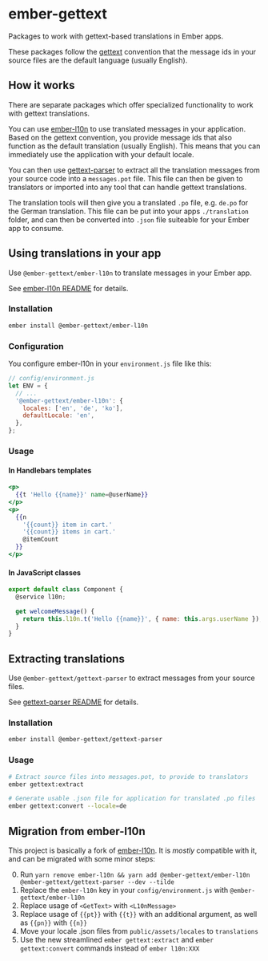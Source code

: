 # ember-gettext

Packages to work with gettext-based translations in Ember apps.

These packages follow the [gettext](https://www.gnu.org/software/gettext/) convention that the message ids in your source files are the default language (usually English).

## How it works

There are separate packages which offer specialized functionality to work with gettext translations.

You can use [ember-l10n](./packages/ember-l10n) to use translated messages in your application. Based on the gettext convention, you provide message ids that also function as the default translation (usually English). This means that you can immediately use the application with your default locale.

You can then use [gettext-parser](./packages/gettext-parser) to extract all the translation messages from your source code into a `messages.pot` file. This file can then be given to translators or imported into any tool that can handle gettext translations.

The translation tools will then give you a translated `.po` file, e.g. `de.po` for the German translation. This file can be put into your apps `./translation` folder, and can then be converted into `.json` file suiteable for your Ember app to consume.

## Using translations in your app

Use `@ember-gettext/ember-l10n` to translate messages in your Ember app.

See [ember-l10n README](./packages/ember-l10n/README.md) for details.

### Installation

```sh
ember install @ember-gettext/ember-l10n
```

### Configuration

You configure ember-l10n in your `environment.js` file like this:

```js
// config/environment.js
let ENV = {
  // ...
  '@ember-gettext/ember-l10n': {
    locales: ['en', 'de', 'ko'],
    defaultLocale: 'en',
  },
};
```

### Usage

#### In Handlebars templates

```hbs
<p>
  {{t 'Hello {{name}}' name=@userName}}
</p>
<p>
  {{n
    '{{count}} item in cart.'
    '{{count}} items in cart.'
    @itemCount
  }}
</p>
```

#### In JavaScript classes

```js
export default class Component {
  @service l10n;

  get welcomeMessage() {
    return this.l10n.t('Hello {{name}}', { name: this.args.userName });
  }
}
```

## Extracting translations

Use `@ember-gettext/gettext-parser` to extract messages from your source files.

See [gettext-parser README](./packages/gettext-parser/README.md) for details.

### Installation

```sh
ember install @ember-gettext/gettext-parser
```

### Usage

```sh
# Extract source files into messages.pot, to provide to translators
ember gettext:extract

# Generate usable .json file for application for translated .po files
ember gettext:convert --locale=de
```

## Migration from ember-l10n

This project is basically a fork of [ember-l10n](https://github.com/Cropster/ember-l10n). It is _mostly_ compatible with it, and can be migrated with some minor steps:

0. Run `yarn remove ember-l10n && yarn add @ember-gettext/ember-l10n @ember-gettext/gettext-parser --dev --tilde`
1. Replace the `ember-l10n` key in your `config/environment.js` with `@ember-gettext/ember-l10n`
2. Replace usage of `<GetText>` with `<L10nMessage>`
3. Replace usage of `{{pt}}` with `{{t}}` with an additional argument, as well as `{{pn}}` with `{{n}}`
4. Move your locale .json files from `public/assets/locales` to `translations`
5. Use the new streamlined `ember gettext:extract` and `ember gettext:convert` commands instead of `ember l10n:XXX`